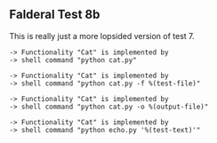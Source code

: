 Falderal Test 8b
----------------

This is really just a more lopsided version of test 7.

    -> Functionality "Cat" is implemented by
    -> shell command "python cat.py"

    -> Functionality "Cat" is implemented by
    -> shell command "python cat.py -f %(test-file)"

    -> Functionality "Cat" is implemented by
    -> shell command "python cat.py -o %(output-file)"

    -> Functionality "Cat" is implemented by
    -> shell command "python echo.py '%(test-text)'"
